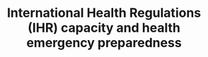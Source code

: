 ---
data_non_statistical: true
goal_meta_link: http://unstats.un.org/sdgs/files/metadata-compilation/Metadata-Goal-3.pdf
goal_meta_link_page: 42
graph: null
graph_status_notes: unk
graph_title: International Health Regulations (IHR) capacity and health emergency
  preparedness
graph_type: null
graph_type_description: null
has_metadata: true
indicator: 3.d.1
indicator_definition: 'Percentage of attributes of 13 core capacities that have been
  attained at a specific point in time. The 13 core capacities are: (1) National legislation,
  policy and financing; (2) Coordination and National Focal Point communications;
  (3) Surveillance; (4) Response; (5) Preparedness; (6) Risk communication; (7) Human
  resources; (8) Laboratory; (9) Points of entry; (10) Zoonotic events; (11) Food
  safety; (12) Chemical events; (13) Radionuclear emergencies.'
indicator_name: International Health Regulations (IHR) capacity and health emergency
  preparedness
indicator_sort_order: 03-0d-01
indicator_variable: null
layout: indicator
method_of_computation: Number of attributes attained / Total number of attributes
  Method of measurement t Based on a set of attributes of 13 core capacities from
  a standard WHO instrument.
permalink: /3-d-1/
published: true
reporting_status: notstarted
sdg_goal: 3
source_active_1: true
source_notes_1: null
source_title_1: null
target: Strengthen the capacity of all countries, in particular developing countries,
  for early warning, risk reduction and management of national and global health risks.
target_id: 3.d
title: International Health Regulations (IHR) capacity and health emergency preparedness
un_custodial_agency: WHO
un_designated_tier: '1'
variable_description: null
variable_notes: null
---